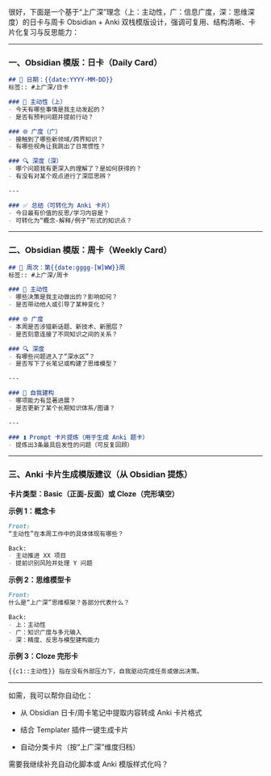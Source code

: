 很好，下面是一个基于“上广深”理念（上：主动性，广：信息广度，深：思维深度）的日卡与周卡 Obsidian + Anki 双栈模版设计，强调可复用、结构清晰、卡片化复习与反思能力：

---

### **一、Obsidian 模版：日卡（Daily Card）**

```markdown
## 📅 日期：{{date:YYYY-MM-DD}}
标签:: #上广深/日卡

### 🧠 主动性（上）
- 今天有哪些事情是我主动发起的？
- 是否有预判问题并提前行动？

### 🌐 广度（广）
- 接触到了哪些新领域/跨界知识？
- 有哪些视角让我跳出了日常惯性？

### 🔍 深度（深）
- 哪个问题我有更深入的理解了？是如何获得的？
- 有没有对某个观点进行了深层思辨？

---

### ✅ 总结（可转化为 Anki 卡片）
- 今日最有价值的反思/学习内容是？
- 可转化为“概念-解释/例子”形式的知识点？
```

---

### **二、Obsidian 模版：周卡（Weekly Card）**

```markdown
## 📆 周次：第{{date:gggg-[W]WW}}周
标签:: #上广深/周卡

### 🧠 主动性
- 哪些决策是我主动做出的？影响如何？
- 是否带动他人或引导了某种变化？

### 🌐 广度
- 本周是否涉猎新话题、新技术、新圈层？
- 是否刻意连接了不同知识之间的关系？

### 🔍 深度
- 有哪些问题进入了“深水区”？
- 是否写下了长笔记或构建了思维模型？

---

### 🧠 自我建构
- 哪项能力有显著进展？
- 是否更新了某个长期知识体系/图谱？

---

### ⏫ Prompt 卡片提炼（用于生成 Anki 题卡）
- 提炼出3条最具启发性的问题（可反复回顾）
```

---

### **三、Anki 卡片生成模版建议（从 Obsidian 提炼）**

**卡片类型：Basic（正面-反面）或 Cloze（完形填空）**

**示例 1：概念卡**


```markdown
Front:
“主动性”在本周工作中的具体体现有哪些？

Back:
- 主动推进 XX 项目
- 提前识别风险并处理 Y 问题
```

**示例 2：思维模型卡**

```markdown
Front:
什么是“上广深”思维框架？各部分代表什么？

Back:
- 上：主动性
- 广：知识广度与多元输入
- 深：精度、反思与模型建构能力
```

**示例 3：Cloze 完形卡**

```markdown
{{c1::主动性}} 指在没有外部压力下，自我驱动完成任务或做出决策。
```

---

如需，我可以帮你自动化：

- 从 Obsidian 日卡/周卡笔记中提取内容转成 Anki 卡片格式
    
- 结合 Templater 插件一键生成卡片
    
- 自动分类卡片（按“上广深”维度归档）
    

需要我继续补充自动化脚本或 Anki 模版样式化吗？

